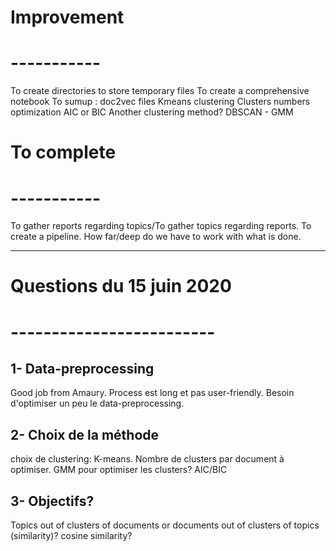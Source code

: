 # Improvement
# -----------

To create directories to store temporary files
To create a comprehensive notebook
To sumup :
    doc2vec files
    Kmeans clustering
    Clusters numbers optimization AIC or BIC
    Another clustering method? DBSCAN - GMM
    
# To complete
# -----------

To gather reports regarding topics/To gather topics regarding reports.
To create a pipeline. How far/deep do we have to work with what is done.


------------------------------------------------------------------------

# Questions du 15 juin 2020
# -------------------------

## 1- Data-preprocessing
Good job from Amaury. Process est long et pas user-friendly. Besoin d'optimiser un peu le data-preprocessing.

## 2- Choix de la méthode
choix de clustering: K-means. Nombre de clusters par document à optimiser.
GMM pour optimiser les clusters? AIC/BIC

## 3- Objectifs?
Topics out of clusters of documents or documents out of clusters of topics (similarity)?
cosine similarity?




